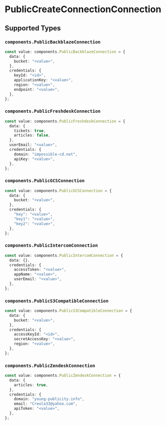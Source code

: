 # PublicCreateConnectionConnection


## Supported Types

### `components.PublicBackblazeConnection`

```typescript
const value: components.PublicBackblazeConnection = {
  data: {
    bucket: "<value>",
  },
  credentials: {
    keyId: "<id>",
    applicationKey: "<value>",
    region: "<value>",
    endpoint: "<value>",
  },
};
```

### `components.PublicFreshdeskConnection`

```typescript
const value: components.PublicFreshdeskConnection = {
  data: {
    tickets: true,
    articles: false,
  },
  userEmail: "<value>",
  credentials: {
    domain: "impossible-cd.net",
    apiKey: "<value>",
  },
};
```

### `components.PublicGCSConnection`

```typescript
const value: components.PublicGCSConnection = {
  data: {
    bucket: "<value>",
  },
  credentials: {
    "key": "<value>",
    "key1": "<value>",
    "key2": "<value>",
  },
};
```

### `components.PublicIntercomConnection`

```typescript
const value: components.PublicIntercomConnection = {
  data: {},
  credentials: {
    accessToken: "<value>",
    appName: "<value>",
    userEmail: "<value>",
  },
};
```

### `components.PublicS3CompatibleConnection`

```typescript
const value: components.PublicS3CompatibleConnection = {
  data: {
    bucket: "<value>",
  },
  credentials: {
    accessKeyId: "<id>",
    secretAccessKey: "<value>",
    region: "<value>",
  },
};
```

### `components.PublicZendeskConnection`

```typescript
const value: components.PublicZendeskConnection = {
  data: {
    articles: true,
  },
  credentials: {
    domain: "young-publicity.info",
    email: "Creola33@yahoo.com",
    apiToken: "<value>",
  },
};
```


